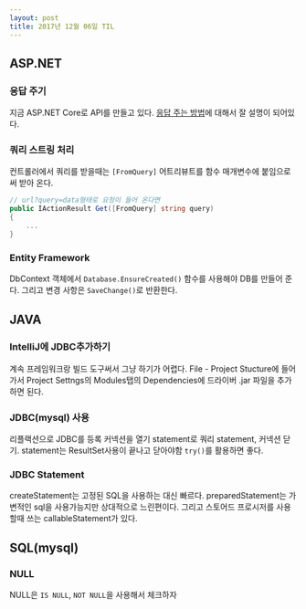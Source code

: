 ```yaml
---
layout: post
title: 2017년 12월 06일 TIL
---
```


## ASP.NET

### 응답 주기
지금 ASP.NET Core로 API를 만들고 있다. [응답 주는 방법](https://docs.microsoft.com/ko-kr/aspnet/core/mvc/models/formatting)에 대해서 잘 설명이 되어있다.

### 쿼리 스트링 처리
컨트롤러에서 쿼리를 받을때는 `[FromQuery]` 어트리뷰트를 함수 매개변수에 붙임으로써 받아 온다.
```C#
// url?query=data형태로 요청이 들어 온다면
public IActionResult Get([FromQuery] string query)
{
    ...
}
```
### Entity Framework
DbContext 객체에서 `Database.EnsureCreated()` 함수를 사용해야 DB를 만들어 준다. 그리고 변경 사항은 `SaveChange()`로 반환한다.

## JAVA
### IntelliJ에 JDBC추가하기
계속 프레임워크랑 빌드 도구써서 그냥 하기가 어렵다.
File - Project Stucture에 들어가서 Project Settngs의 Modules탭의 Dependencies에 드라이버 .jar 파일을 추가하면 된다.

### JDBC(mysql) 사용
리플랙션으로 JDBC를 등록
커넥션을 열기
statement로 쿼리
statement, 커넥션 닫기. statement는 ResultSet사용이 끝나고 닫아야함 `try()`를 활용하면 좋다.

### JDBC Statement
createStatement는 고정된 SQL을 사용하는 대신 빠르다. preparedStatement는 가변적인 sql을 사용가능지만 상대적으로 느린편이다. 그리고 스토어드 프로시저를 사용할때 쓰는 callableStatement가 있다.

## SQL(mysql)
### NULL
NULL은 `IS NULL`, `NOT NULL`을 사용해서 체크하자

